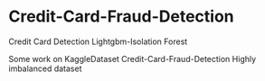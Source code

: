 # Credit-Card-Fraud-Detection
Credit Card Detection Lightgbm-Isolation Forest

Some work on KaggleDataset Credit-Card-Fraud-Detection
Highly imbalanced dataset
